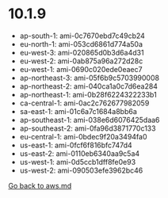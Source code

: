 
 # 10.1.9
- ap-south-1: ami-0c7670ebd7c49cb24
- eu-north-1: ami-053cd6861d774a50a
- eu-west-3: ami-020865d0b3d6a4d31
- eu-west-2: ami-0ab875a96a272d28c
- eu-west-1: ami-0690c020ede0eaec7
- ap-northeast-3: ami-05f6b9c5703990008
- ap-northeast-2: ami-040ca1a0c7d6ea284
- ap-northeast-1: ami-0b28f6224322233b1
- ca-central-1: ami-0ac2c762677982059
- sa-east-1: ami-01c6a7c1684a8bb6a
- ap-southeast-1: ami-038e6d6076425daa6
- ap-southeast-2: ami-0fa96d3871770c133
- eu-central-1: ami-0bdec9f20a3494fa0
- us-east-1: ami-0fcf6f816bfc747d4
- us-east-2: ami-0110eb6340aa9c5a4
- us-west-1: ami-0d5ccb1dff8fe0e93
- us-west-2: ami-090503efe3962bc46

[Go back to aws.md](../../aws.md) 
